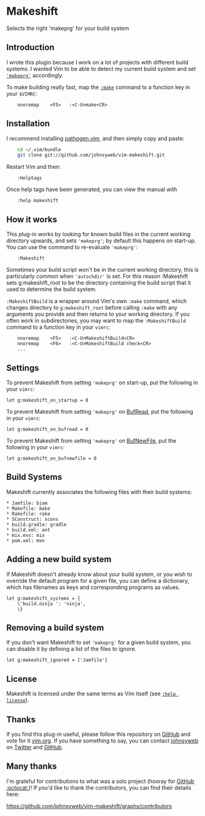 Makeshift
=========

Selects the right 'makeprg' for your build system

Introduction
------------

I wrote this plugin because I work on a lot of projects with different build
systems. I wanted Vim to be able to detect my current build system and set
[`'makeprg'`](http://vimdoc.sourceforge.net/htmldoc/options.html#'makeprg')
accordingly.

To make building really fast, map the
[`:make`](http://vimdoc.sourceforge.net/htmldoc/quickfix.html#:make_makeprg)
command to a function key in your `$VIMRC`:

```vim
    nnoremap    <F5>   :<C-U>make<CR>
```

Installation
------------

I recommend installing [pathogen.vim](https://github.com/tpope/vim-pathogen),
and then simply copy and paste:

```sh
    cd ~/.vim/bundle
    git clone git://github.com/johnsyweb/vim-makeshift.git
```

Restart Vim and then:

```vim
    :Helptags
```

Once help tags have been generated, you can view the manual with

```vim
    :help makeshift
```

How it works
------------

This plug-in works by looking for known build files in the current working
directory upwards, and sets `'makeprg'`; by default this happens on start-up.
You can use the command to re-evaluate `'makeprg'`:

```vim
    :Makeshift
```

Sometimes your build script won't be in the current working directory, this is
particularly common when `'autochdir'` is set. For this reason :Makeshift sets
g:makeshift_root to be the directory containing the build script that it used to
determine the build system.

`:MakeshiftBuild` is a wrapper around Vim's own `:make` command, which changes
directory to `g:makeshift_root` before calling `:make` with any arguments you
provide and then returns to your working directory. If you often work in
subdirectories, you may want to map the `:MakeshiftBuild` command to a function
key in your `vimrc`:

```vim
    nnoremap    <F5>   :<C-U>MakeshiftBuild<CR>
    nnoremap    <F6>   :<C-U>MakeshiftBuild check<CR>
    ...
```

Settings
--------

To prevent Makeshift from setting `'makeprg'` on start-up, put the following
in your `vimrc`:

    let g:makeshift_on_startup = 0

To prevent Makeshift from setting `'makeprg'` on
[BufRead](http://vimdoc.sourceforge.net/htmldoc/autocmd.html#BufRead), put the
following in your `vimrc`:

    let g:makeshift_on_bufread = 0

To prevent Makeshift from setting `'makeprg'` on
[BufNewFile](http://vimdoc.sourceforge.net/htmldoc/autocmd.html#BufNewFile),
put the following in your `vimrc`:

    let g:makeshift_on_bufnewfile = 0

Build Systems
-------------

Makeshift currently associates the following files with their build systems:

    * Jamfile: bjam
    * Makefile: make
    * Rakefile: rake
    * SConstruct: scons
    * build.gradle: gradle
    * build.xml: ant
    * mix.exs: mix
    * pom.xml: mvn

Adding a new build system
-------------------------

If Makeshift doesn't already know about your build system, or you wish to
override the default program for a given file, you can define a dictionary,
which has filenames as keys and corresponding programs as values.

    let g:makeshift_systems = {
        \'build.ninja ': 'ninja',
        \}


Removing a build system
-----------------------

If you don't want Makeshift to set `'makeprg'` for a given build system, you
can disable it by defining a list of the files to ignore.

    let g:makeshift_ignored = ['Jamfile']

License
-------

Makeshift is licensed under the same terms as Vim itself (see [`:help
license`](http://vimdoc.sourceforge.net/htmldoc/uganda.html#license)).

Thanks
------

If you find this plug-in useful, please follow this repository on
[GitHub](https://github.com/johnsyweb/vim-makeshift) and vote for it
[vim.org](http://www.vim.org/scripts/script.php?script_id=4278). If you have
something to say, you can contact [johnsyweb](http://johnsy.com/about/) on
[Twitter](http://twitter.com/johnsyweb/) and
[GitHub](https://github.com/johnsyweb/).

Many thanks
-----------

I'm grateful for contributions to what was a solo project (hooray for [GitHub
:octocat:](http://github.com/))! If you'd like to thank the contributors, you
can find their details here:

https://github.com/johnsyweb/vim-makeshift/graphs/contributors

